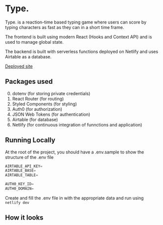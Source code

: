 # Type. 

Type. is a reaction-time based typing game where users can score by typing characters as fast as they can in a short time frame.

The frontend is built using modern React (Hooks and Context API) and is used to manage global state.

The backend is built with serverless functions deployed on Netlify and uses Airtable as a database.

[Deployed site](https://determined-curran-d92e8e.netlify.app)

## Packages used
0. dotenv (for storing private credentials)
1. React Router (for routing)
2. Styled Components (for styling)
3. Auth0 (for authorization)
4. JSON Web Tokens (for authentication)
5. Airtable (for database)
6. Netlify (for continuous integration of funnctions and application)

## Running Locally

At the root of the project, you should have a .env.sample to show the structure of the .env file

```js
AIRTABLE_API_KEY=
AIRTABLE_BASE=
AIRTABLE_TABLE=

AUTH0_KEY_ID=
AUTH0_DOMAIN=
```

Create and fill the .env file in with the appropriate data and run using ```netlify dev```

## How it looks

